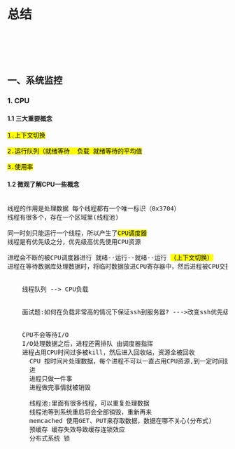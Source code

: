 # 总结


<br>
</br>
<br>
</br>


## 一、系统监控

### 1. CPU

#### 1.1 三大重要概念

<pre>
<mark>1.上下文切换</mark>

<mark>2.运行队列（就绪等待  负载 就绪等待的平均值</mark>

<mark>3.使用率</mark> 
</pre>


#### 1.2 微观了解CPU一些概念  
<pre>   
线程的作用是处理数据 每个线程都有一个唯一标识（0x3704）
线程有很多个，存在一个区域里(线程池)
 
同一时刻只能运行一个线程，所以产生了<mark>CPU调度器</mark>
线程是有优先级之分，优先级高优先使用CPU资源

进程会不断的被CPU调度器进行 就绪--运行--就绪--运行 <mark>（上下文切换）</mark>
进程在等待数据库处理数据时，将临时数据放进CPU寄存器中，然后进程被CPU交换出来 之后进程处于等待状态

    
    线程队列 --> CPU负载 
    
    
    面试题:如何在负载非常高的情况下保证ssh到服务器? --->改变ssh优先级
    
       
    CPU不会等待I/O
    I/O处理数据之后，进程还需排队 由调度器指挥
    进程占用CPU时间过多被kill，然后进入回收站，资源全被回收
      CPU 按时间片处理数据，每个进程不可以一直占用CPU资源,到一定时间就要让给其他进程
      进
      进程只做一件事
      进程做完事情就被销毁
      
      线程池:里面有很多线程，可以重复处理数据
      线程池等到系统重启将会全部销毁，重新再来
      memcached 使用GET、PUT来存取数据，数据在哪不关心(分布式)
      预缓存 缓存失效导致缓存连锁效应
      分布式系统 锁

 

